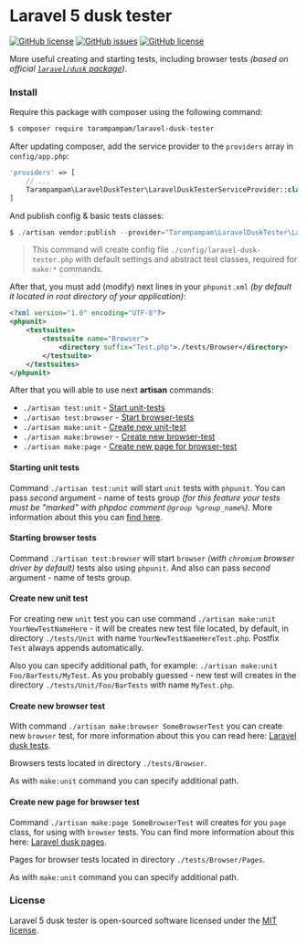# Laravel 5 dusk tester

[![GitHub license](https://styleci.io/repos/98423395/shield)](https://styleci.io/repos/98423395) [![GitHub issues](https://img.shields.io/github/issues/tarampampam/laravel-dusk-tester.svg?style=flat-square)](https://github.com/tarampampam/laravel-dusk-tester/issues) [![GitHub license](https://img.shields.io/badge/license-MIT-blue.svg?style=flat-square)](https://raw.githubusercontent.com/tarampampam/laravel-dusk-tester/master/LICENSE) 

More useful creating and starting tests, including browser tests *(based on official [`laravel/dusk` package][laravel_dusk_package])*.

### Install

Require this package with composer using the following command:

```bash
$ composer require tarampampam/laravel-dusk-tester
```

After updating composer, add the service provider to the `providers` array in `config/app.php`:

```php
'providers' => [
    // ...
    Tarampampam\LaravelDuskTester\LaravelDuskTesterServiceProvider::class,
]
```

And publish config & basic tests classes:

```php
$ ./artisan vendor:publish --provider="Tarampampam\LaravelDuskTester\LaravelDuskTesterServiceProvider"
```

> This command will create config file `./config/laravel-dusk-tester.php` with default settings and abstract test classes, required for `make:*` commands.

After that, you must add (modify) next lines in your `phpunit.xml` *(by default it located in root directory of your application)*:

```xml
<?xml version="1.0" encoding="UTF-8"?>
<phpunit>
    <testsuites>
        <testsuite name="Browser">
            <directory suffix="Test.php">./tests/Browser</directory>
        </testsuite>
    </testsuites>
</phpunit>
```

After that you will able to use next **artisan** commands:

 * `./artisan test:unit` - [Start unit-tests](#starting-unit-tests)
 * `./artisan test:browser` - [Start browser-tests](#starting-browser-tests)
 * `./artisan make:unit` - [Create new unit-test](#create-new-unit-test)
 * `./artisan make:browser` - [Create new browser-test](#create-new-browser-test)
 * `./artisan make:page` - [Create new page for browser-test](#create-new-page-for-browser-test)

#### Starting unit tests

Command `./artisan test:unit` will start `unit` tests with `phpunit`. You can pass _second_ argument - name of tests group *(for this feature your tests must be "marked" with phpdoc comment `@group %group_name%`)*. More information about this you can [find here][group_phpdoc].

#### Starting browser tests

Command `./artisan test:browser` will start `browser` *(with `chromium` browser driver by default)* tests also using `phpunit`. And also can pass _second_ argument - name of tests group.

#### Create new unit test

For creating new `unit` test you can use command `./artisan make:unit YourNewTestNameHere` - it will be creates new test file located, by default, in directory `./tests/Unit` with name `YourNewTestNameHereTest.php`. Postfix `Test` always appends automatically.

Also you can specify additional path, for example: `./artisan make:unit Foo/BarTests/MyTest`. As you probably guessed - new test will creates in the directory `./tests/Unit/Foo/BarTests` with name `MyTest.php`.

#### Create new browser test

With command `./artisan make:browser SomeBrowserTest` you can create new `browser` test, for more information about this you can read here: [Laravel dusk tests][laravel_dusk_docs].

Browsers tests located in directory `./tests/Browser`.

As with `make:unit` command you can specify additional path.

#### Create new page for browser test

Command `./artisan make:page SomeBrowserTest` will creates for you `page` class, for using with `browser` tests. You can find more information about this here: [Laravel dusk pages][laravel_dusk_docs_pages].

Pages for browser tests located in directory `./tests/Browser/Pages`.

As with `make:unit` command you can specify additional path.

### License

Laravel 5 dusk tester is open-sourced software licensed under the [MIT license](./LICENSE).

[laravel_dusk_package]: https://github.com/laravel/dusk
[laravel_dusk_docs]: https://laravel.com/docs/5.4/dusk
[laravel_dusk_docs_pages]: https://laravel.com/docs/5.4/dusk#pages
[group_phpdoc]: https://phpunit.de/manual/current/en/appendixes.annotations.html#appendixes.annotations.group
